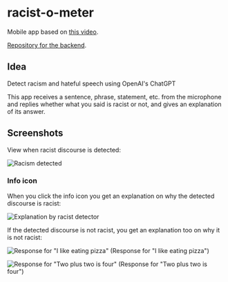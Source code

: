 # racist-o-meter

Mobile app based on [this video](https://www.youtube.com/shorts/XosEdKikOAc).

[Repository for the backend](https://github.com/juanstakys/racist_o_meter_backend).

## Idea
Detect racism and hateful speech using OpenAI's ChatGPT

This app receives a sentence, phrase, statement, etc. from the microphone and replies whether what you said is racist or not, and gives an explanation of its answer.

## Screenshots

View when racist discourse is detected:

![Racism detected](https://github.com/juanstakys/racist_o_meter/blob/main/screenshots/racist%20screen.jpg?raw=true)

### Info icon

When you click the info icon you get an explanation on why the detected discourse is racist:

![Explanation by racist detector](https://github.com/juanstakys/racist_o_meter/blob/main/screenshots/response%20for%20i%20don't%20like%20yellow%20people.jpg)

If the detected discourse is not racist, you get an explanation too on why it is not racist:

![Response for "I like eating pizza"](https://github.com/juanstakys/racist_o_meter/blob/main/screenshots/response%20for%20i%20like%20eating%20pizza.jpg)
(Response for "I like eating pizza")

![Response for "Two plus two is four"](https://github.com/juanstakys/racist_o_meter/blob/main/screenshots/response%20for%20two%20plus%20two%20is%20four.jpg)
(Response for "Two plus two is four")

